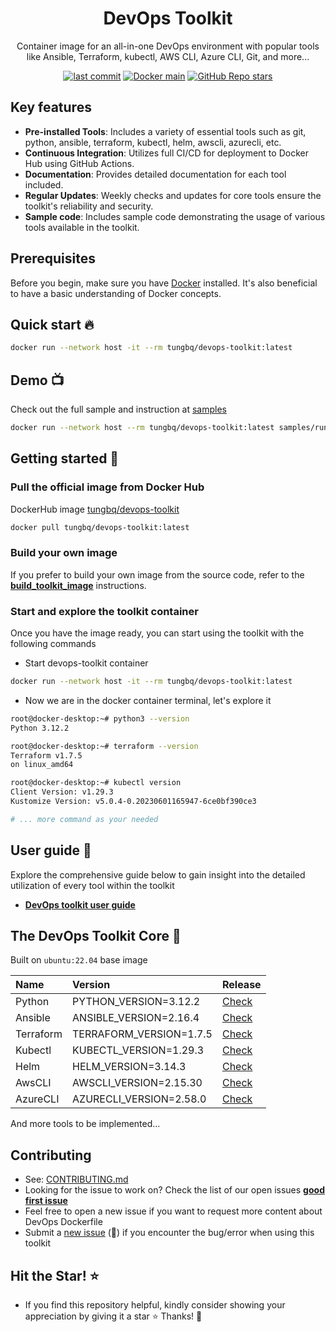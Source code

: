 <h1 align="center">DevOps Toolkit</h1>

<p align="center">Container image for an all-in-one DevOps environment with popular tools like Ansible, Terraform, kubectl, AWS CLI, Azure CLI, Git, and more...</p>

<p align="center">
  <a href="https://img.shields.io/github/last-commit/tungbq/devops-toolkit/main"><img alt="last commit" src="https://img.shields.io/github/last-commit/tungbq/devops-toolkit/main" /></a>
  <a href="[https://github.com/tungbq/devops-toolkit/stargazers](https://github.com/tungbq/devops-toolkit/actions/workflows/docker-image-main.yml/badge.svg)">
     <img alt="Docker main" src="https://github.com/tungbq/devops-toolkit/actions/workflows/docker-image-main.yml/badge.svg"/></a>
  <a href="https://github.com/tungbq/devops-toolkit/stargazers"><img alt="GitHub Repo stars" src="https://img.shields.io/github/stars/tungbq/devops-toolkit"/></a>
</p>

## Key features

- **Pre-installed Tools**: Includes a variety of essential tools such as git, python, ansible, terraform, kubectl, helm, awscli, azurecli, etc.
- **Continuous Integration**: Utilizes full CI/CD for deployment to Docker Hub using GitHub Actions.
- **Documentation**: Provides detailed documentation for each tool included.
- **Regular Updates**: Weekly checks and updates for core tools ensure the toolkit's reliability and security.
- **Sample code**: Includes sample code demonstrating the usage of various tools available in the toolkit.

## Prerequisites

Before you begin, make sure you have [Docker](https://docs.docker.com/engine/install/) installed. It's also beneficial to have a basic understanding of Docker concepts.

## Quick start 🔥

```bash
docker run --network host -it --rm tungbq/devops-toolkit:latest
```

## Demo 📺

Check out the full sample and instruction at [samples](./samples/)

```bash
docker run --network host --rm tungbq/devops-toolkit:latest samples/run_sample.sh
```

## Getting started 📖

### Pull the official image from Docker Hub

DockerHub image [tungbq/devops-toolkit](https://hub.docker.com/r/tungbq/devops-toolkit)

```bash
docker pull tungbq/devops-toolkit:latest
```

### Build your own image

If you prefer to build your own image from the source code, refer to the [**build_toolkit_image**](./docs/build/build_toolkit_image.md) instructions.

### Start and explore the toolkit container

Once you have the image ready, you can start using the toolkit with the following commands

- Start devops-toolkit container

```bash
docker run --network host -it --rm tungbq/devops-toolkit:latest
```

- Now we are in the docker container terminal, let's explore it

```bash
root@docker-desktop:~# python3 --version
Python 3.12.2

root@docker-desktop:~# terraform --version
Terraform v1.7.5
on linux_amd64

root@docker-desktop:~# kubectl version
Client Version: v1.29.3
Kustomize Version: v5.0.4-0.20230601165947-6ce0bf390ce3

# ... more command as your needed
```

## User guide 📖

Explore the comprehensive guide below to gain insight into the detailed utilization of every tool within the toolkit

- [**DevOps toolkit user guide**](./docs/usage/README.md)

## The DevOps Toolkit Core 🧰

Built on `ubuntu:22.04` base image

| Name      | Version                 | Release                                                                                            |
| :-------- | :---------------------- | :------------------------------------------------------------------------------------------------- |
| Python    | PYTHON_VERSION=3.12.2   | [Check](https://www.python.org/downloads/source/)                                                  |
| Ansible   | ANSIBLE_VERSION=2.16.4  | [Check](https://docs.ansible.com/ansible/latest/reference_appendices/release_and_maintenance.html) |
| Terraform | TERRAFORM_VERSION=1.7.5 | [Check](https://releases.hashicorp.com/terraform/)                                                 |
| Kubectl   | KUBECTL_VERSION=1.29.3  | [Check](https://dl.k8s.io/release/stable.txt)                                                      |
| Helm      | HELM_VERSION=3.14.3     | [Check](https://github.com/helm/helm/releases)                                                     |
| AwsCLI    | AWSCLI_VERSION=2.15.30  | [Check](https://raw.githubusercontent.com/aws/aws-cli/v2/CHANGELOG.rst)                            |
| AzureCLI  | AZURECLI_VERSION=2.58.0 | [Check](https://learn.microsoft.com/en-us/cli/azure/release-notes-azure-cli)                       |

And more tools to be implemented...

## Contributing

- See: [CONTRIBUTING.md](./CONTRIBUTING.md)
- Looking for the issue to work on? Check the list of our open issues [**good first issue**](https://github.com/tungbq/devops-toolkit/issues?q=is%3Aissue+is%3Aopen+label%3A%22good+first+issue%22)
- Feel free to open a new issue if you want to request more content about DevOps Dockerfile
- Submit a [new issue](https://github.com/tungbq/devops-toolkit/issues/new) (:bug:) if you encounter the bug/error when using this toolkit

## Hit the Star! ⭐

- If you find this repository helpful, kindly consider showing your appreciation by giving it a star ⭐ Thanks! 💖
